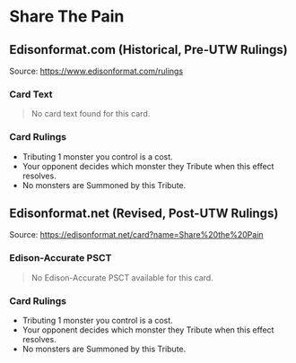 # Share The Pain

## Edisonformat.com (Historical, Pre-UTW Rulings)

Source: https://www.edisonformat.com/rulings

### Card Text

> No card text found for this card.

### Card Rulings

*   Tributing 1 monster you control is a cost.
*   Your opponent decides which monster they Tribute when this effect resolves.
*   No monsters are Summoned by this Tribute.

## Edisonformat.net (Revised, Post-UTW Rulings)

Source: https://edisonformat.net/card?name=Share%20the%20Pain

### Edison-Accurate PSCT

> No Edison-Accurate PSCT available for this card.

### Card Rulings

*   Tributing 1 monster you control is a cost.
*   Your opponent decides which monster they Tribute when this effect resolves.
*   No monsters are Summoned by this Tribute.
            